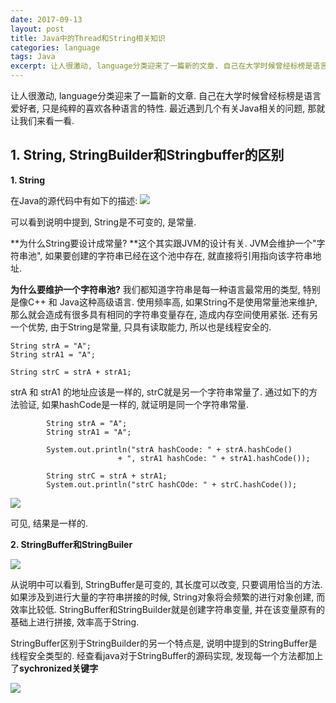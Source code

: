 ```yaml
---
date: 2017-09-13
layout: post
title: Java中的Thread和String相关知识
categories: language
tags: Java
excerpt: 让人很激动, language分类迎来了一篇新的文章. 自己在大学时候曾经标榜是语言爱好者, 只是纯粹的喜欢各种语言的特性. 最近遇到几个有关Java相关的问题, 那就让我们来看一看. 
---
```


让人很激动, language分类迎来了一篇新的文章. 自己在大学时候曾经标榜是语言爱好者, 只是纯粹的喜欢各种语言的特性. 最近遇到几个有关Java相关的问题, 那就让我们来看一看.

## **1. String, StringBuilder和Stringbuffer的区别**

**1. String**

在Java的源代码中有如下的描述:
![](/blog/assets/language/java-string.png)

可以看到说明中提到, String是不可变的, 是常量.

**为什么String要设计成常量? **这个其实跟JVM的设计有关. JVM会维护一个"字符串池", 如果要创建的字符串已经在这个池中存在, 就直接将引用指向该字符串地址.

**为什么要维护一个字符串池?** 我们都知道字符串是每一种语言最常用的类型, 特别是像C++ 和 Java这种高级语言. 使用频率高, 如果String不是使用常量池来维护, 那么就会造成有很多具有相同的字符串变量存在, 造成内存空间使用紧张. 还有另一个优势, 由于String是常量, 只具有读取能力, 所以也是线程安全的.

```
String strA = "A";
String strA1 = "A";

String strC = strA + strA1;
```
strA 和 strA1 的地址应该是一样的, strC就是另一个字符串常量了. 通过如下的方法验证, 如果hashCode是一样的, 就证明是同一个字符串常量.

```
        String strA = "A";
        String strA1 = "A";

        System.out.println("strA hashCoode: " + strA.hashCode()
                        + ", strA1 hashCode: " + strA1.hashCode());

        String strC = strA + strA1;
        System.out.println("strC hashCOde: " + strC.hashCode());
```
![](/blog/assets/language/java-string-.1png)

可见, 结果是一样的.

**2. StringBuffer和StringBuiler**

![](/blog/assets/language/java-string-2.png)

从说明中可以看到, StringBuffer是可变的, 其长度可以改变, 只要调用恰当的方法. 如果涉及到进行大量的字符串拼接的时候, String对象将会频繁的进行对象创建, 而效率比较低. StringBuffer和StringBuilder就是创建字符串变量, 并在该变量原有的基础上进行拼接, 效率高于String.

StringBuffer区别于StringBuilder的另一个特点是, 说明中提到的StringBuffer是线程安全类型的. 经查看java对于StringBuffer的源码实现, 发现每一个方法都加上了**sychronized关键字**

![](/blog/assets/language/java-string-3.png)

